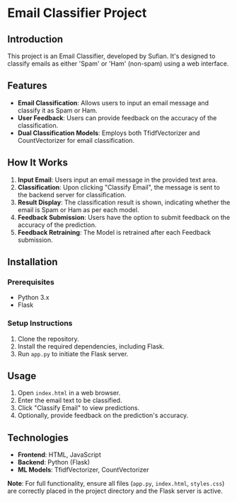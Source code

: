 # Email Classifier Project

## Introduction

This project is an Email Classifier, developed by Sufian. It's designed to classify emails as either 'Spam' or 'Ham' (non-spam) using a web interface.

## Features

- **Email Classification**: Allows users to input an email message and classify it as Spam or Ham.
- **User Feedback**: Users can provide feedback on the accuracy of the classification.
- **Dual Classification Models**: Employs both TfidfVectorizer and CountVectorizer for email classification.

## How It Works

1. **Input Email**: Users input an email message in the provided text area.
2. **Classification**: Upon clicking "Classify Email", the message is sent to the backend server for classification.
3. **Result Display**: The classification result is shown, indicating whether the email is Spam or Ham as per each model.
4. **Feedback Submission**: Users have the option to submit feedback on the accuracy of the prediction.
5. **Feedback Retraining**: The Model is retrained after each Feedback submission.

## Installation

### Prerequisites

- Python 3.x
- Flask

### Setup Instructions

1. Clone the repository.
2. Install the required dependencies, including Flask.
3. Run `app.py` to initiate the Flask server.

## Usage

1. Open `index.html` in a web browser.
2. Enter the email text to be classified.
3. Click "Classify Email" to view predictions.
4. Optionally, provide feedback on the prediction's accuracy.

## Technologies

- **Frontend**: HTML, JavaScript
- **Backend**: Python (Flask)
- **ML Models**: TfidfVectorizer, CountVectorizer

**Note**: For full functionality, ensure all files (`app.py`, `index.html`, `styles.css`) are correctly placed in the project directory and the Flask server is active.
